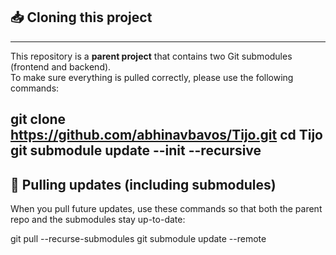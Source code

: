 ## 📥 Cloning this project
---------------------------
This repository is a **parent project** that contains two Git submodules (frontend and backend).  
To make sure everything is pulled correctly, please use the following commands:

git clone https://github.com/abhinavbavos/Tijo.git
cd Tijo
git submodule update --init --recursive
--------------------------------------------------------------------------------------------------------------------

🔄 Pulling updates (including submodules)
-----------------------------------------
When you pull future updates, use these commands so that both the parent repo and the submodules stay up-to-date:

git pull --recurse-submodules
git submodule update --remote
